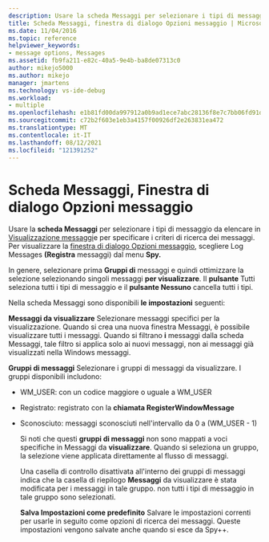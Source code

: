 ```yaml
---
description: Usare la scheda Messaggi per selezionare i tipi di messaggio da elencare nella visualizzazione Messaggi e per specificare i criteri di ricerca dei messaggi.
title: Scheda Messaggi, finestra di dialogo Opzioni messaggio | Microsoft Docs
ms.date: 11/04/2016
ms.topic: reference
helpviewer_keywords:
- message options, Messages
ms.assetid: fb9fa211-e82c-40a5-9e4b-ba8de07313c0
author: mikejo5000
ms.author: mikejo
manager: jmartens
ms.technology: vs-ide-debug
ms.workload:
- multiple
ms.openlocfilehash: e1b81fd00da997912a0b9ad1ece7abc28136f8e7c7bb06fd91dd571d5cd752b3
ms.sourcegitcommit: c72b2f603e1eb3a4157f00926df2e263831ea472
ms.translationtype: MT
ms.contentlocale: it-IT
ms.lasthandoff: 08/12/2021
ms.locfileid: "121391252"
---
```

# <a name="messages-tab-message-options-dialog-box"></a>Scheda Messaggi, Finestra di dialogo Opzioni messaggio
Usare la **scheda Messaggi** per selezionare i tipi di messaggio da elencare in [Visualizzazione messaggi](../debugger/messages-view.md)e per specificare i criteri di ricerca dei messaggi. Per visualizzare la [finestra di dialogo Opzioni messaggio](../debugger/message-options-dialog-box.md), scegliere Log Messages **(Registra** messaggi) dal menu **Spy.**

 In genere, selezionare prima **Gruppi di** messaggi e quindi ottimizzare la selezione selezionando singoli messaggi **per visualizzare**. Il **pulsante** Tutti seleziona tutti i tipi di messaggio e il **pulsante Nessuno** cancella tutti i tipi.

 Nella scheda Messaggi sono disponibili **le impostazioni** seguenti:

 **Messaggi da visualizzare** Selezionare messaggi specifici per la visualizzazione. Quando si crea una nuova finestra Messaggi, è possibile visualizzare tutti i messaggi. Quando si filtrano **i** messaggi dalla scheda Messaggi, tale filtro si applica solo ai nuovi messaggi, non ai messaggi già visualizzati nella Windows messaggi.

 **Gruppi di messaggi** Selezionare i gruppi di messaggi da visualizzare. I gruppi disponibili includono:

- WM_USER: con un codice maggiore o uguale a WM_USER

- Registrato: registrato con la **chiamata RegisterWindowMessage**

- Sconosciuto: messaggi sconosciuti nell'intervallo da 0 a (WM_USER - 1)

  Si noti che questi **gruppi di messaggi** non sono mappati a voci specifiche in Messaggi da **visualizzare**. Quando si seleziona un gruppo, la selezione viene applicata direttamente al flusso di messaggi.

  Una casella di  controllo disattivata all'interno dei gruppi di messaggi indica che la casella di riepilogo **Messaggi** da visualizzare è stata modificata per i messaggi in tale gruppo. non tutti i tipi di messaggio in tale gruppo sono selezionati.

  **Salva Impostazioni come predefinito** Salvare le impostazioni correnti per usarle in seguito come opzioni di ricerca dei messaggi. Queste impostazioni vengono salvate anche quando si esce da Spy++.
